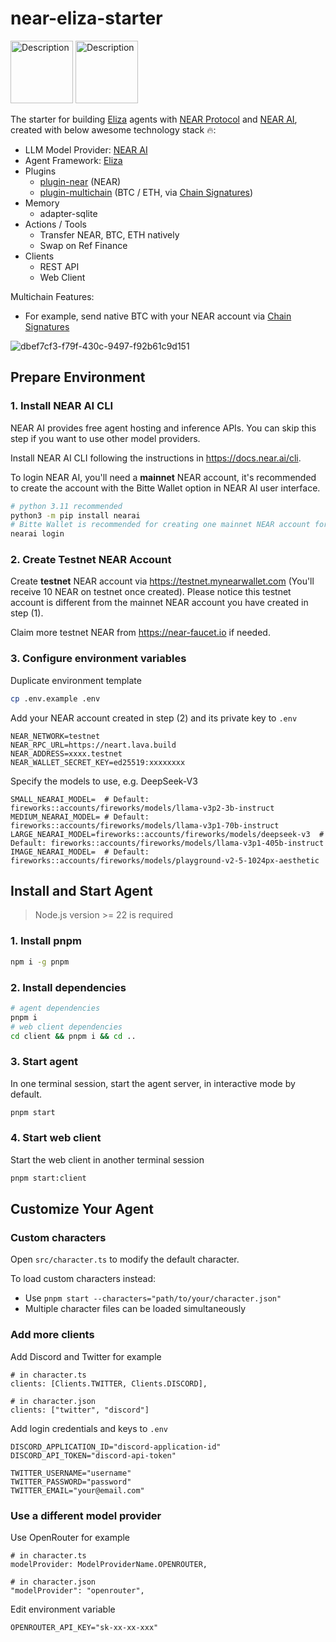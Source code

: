 # near-eliza-starter

<img src="https://github.com/user-attachments/assets/b0ed9973-aa87-4602-93c3-e9d723279045" alt="Description" width="100">
<img src="https://github.com/user-attachments/assets/d47b5bdd-3e9b-4e2c-ac7a-7edc66978baf" alt="Description" width="100">

The starter for building [Eliza](https://elizaos.github.io/eliza/) agents with [NEAR Protocol](https://near.org/) and [NEAR AI](https://docs.near.ai/), created with below awesome technology stack 🔥:

- LLM Model Provider: [NEAR AI](https://docs.near.ai)
- Agent Framework: [Eliza](https://elizaos.github.io/eliza/)
- Plugins
  - [plugin-near](https://github.com/elizaos-plugins/plugin-near) (NEAR)
  - [plugin-multichain](https://github.com/near-agent/plugin-multichain) (BTC / ETH, via [Chain Signatures](https://docs.near.org/chain-abstraction/chain-signatures))
- Memory
  - adapter-sqlite
- Actions / Tools
  - Transfer NEAR, BTC, ETH natively
  - Swap on Ref Finance
- Clients
  - REST API
  - Web Client

Multichain Features:

- For example, send native BTC with your NEAR account via [Chain Signatures](https://docs.near.org/chain-abstraction/chain-signatures)

![dbef7cf3-f79f-430c-9497-f92b61c9d151](https://github.com/user-attachments/assets/6b2c5319-b18f-4eb9-af7a-a3bccb9f6733)



## Prepare Environment

### 1. Install NEAR AI CLI

NEAR AI provides free agent hosting and inference APIs. You can skip this step if you want to use other model providers.

Install NEAR AI CLI following the instructions in https://docs.near.ai/cli. 

To login NEAR AI, you'll need a **mainnet** NEAR account, it's recommended to create the account with the Bitte Wallet option in NEAR AI user interface.

```bash
# python 3.11 recommended
python3 -m pip install nearai
# Bitte Wallet is recommended for creating one mainnet NEAR account for login
nearai login
```

### 2. Create Testnet NEAR Account

Create **testnet** NEAR account via https://testnet.mynearwallet.com (You'll receive 10 NEAR on testnet once created). Please notice this testnet account is different from the mainnet NEAR account you have created in step (1).

Claim more testnet NEAR from https://near-faucet.io if needed.

### 3. Configure environment variables

Duplicate environment template

```bash
cp .env.example .env
```

Add your NEAR account created in step (2) and its private key to `.env`

```env
NEAR_NETWORK=testnet
NEAR_RPC_URL=https://neart.lava.build
NEAR_ADDRESS=xxxx.testnet
NEAR_WALLET_SECRET_KEY=ed25519:xxxxxxxx
```

Specify the models to use, e.g. DeepSeek-V3

```env
SMALL_NEARAI_MODEL=  # Default: fireworks::accounts/fireworks/models/llama-v3p2-3b-instruct
MEDIUM_NEARAI_MODEL= # Default: fireworks::accounts/fireworks/models/llama-v3p1-70b-instruct
LARGE_NEARAI_MODEL=fireworks::accounts/fireworks/models/deepseek-v3  # Default: fireworks::accounts/fireworks/models/llama-v3p1-405b-instruct
IMAGE_NEARAI_MODEL=  # Default: fireworks::accounts/fireworks/models/playground-v2-5-1024px-aesthetic
```

## Install and Start Agent

> Node.js version >= 22 is required

### 1. Install pnpm

```bash
npm i -g pnpm
```

### 2. Install dependencies
```bash
# agent dependencies
pnpm i
# web client dependencies
cd client && pnpm i && cd ..
```

### 3. Start agent

In one terminal session, start the agent server, in interactive mode by default.

```bash
pnpm start
```

### 4. Start web client

Start the web client in another terminal session

```bash
pnpm start:client
```

## Customize Your Agent

### Custom characters

Open `src/character.ts` to modify the default character.

To load custom characters instead:
- Use `pnpm start --characters="path/to/your/character.json"`
- Multiple character files can be loaded simultaneously

### Add more clients

Add Discord and Twitter for example

```
# in character.ts
clients: [Clients.TWITTER, Clients.DISCORD],

# in character.json
clients: ["twitter", "discord"]
```

Add login credentials and keys to `.env`

```
DISCORD_APPLICATION_ID="discord-application-id"
DISCORD_API_TOKEN="discord-api-token"

TWITTER_USERNAME="username"
TWITTER_PASSWORD="password"
TWITTER_EMAIL="your@email.com"
```

### Use a different model provider

Use OpenRouter for example

```
# in character.ts
modelProvider: ModelProviderName.OPENROUTER,

# in character.json
"modelProvider": "openrouter",
```

Edit environment variable

```
OPENROUTER_API_KEY="sk-xx-xx-xxx"
```
